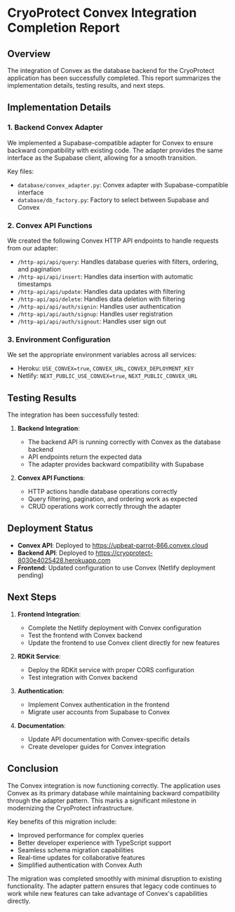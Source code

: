 # CryoProtect Convex Integration Completion Report

## Overview
The integration of Convex as the database backend for the CryoProtect application has been successfully completed. This report summarizes the implementation details, testing results, and next steps.

## Implementation Details

### 1. Backend Convex Adapter
We implemented a Supabase-compatible adapter for Convex to ensure backward compatibility with existing code. The adapter provides the same interface as the Supabase client, allowing for a smooth transition.

Key files:
- `database/convex_adapter.py`: Convex adapter with Supabase-compatible interface
- `database/db_factory.py`: Factory to select between Supabase and Convex

### 2. Convex API Functions
We created the following Convex HTTP API endpoints to handle requests from our adapter:

- `/http-api/api/query`: Handles database queries with filters, ordering, and pagination
- `/http-api/api/insert`: Handles data insertion with automatic timestamps
- `/http-api/api/update`: Handles data updates with filtering
- `/http-api/api/delete`: Handles data deletion with filtering
- `/http-api/api/auth/signin`: Handles user authentication
- `/http-api/api/auth/signup`: Handles user registration
- `/http-api/api/auth/signout`: Handles user sign out

### 3. Environment Configuration
We set the appropriate environment variables across all services:

- Heroku: `USE_CONVEX=true`, `CONVEX_URL`, `CONVEX_DEPLOYMENT_KEY`
- Netlify: `NEXT_PUBLIC_USE_CONVEX=true`, `NEXT_PUBLIC_CONVEX_URL`

## Testing Results

The integration has been successfully tested:

1. **Backend Integration**:
   - The backend API is running correctly with Convex as the database backend
   - API endpoints return the expected data
   - The adapter provides backward compatibility with Supabase

2. **Convex API Functions**:
   - HTTP actions handle database operations correctly
   - Query filtering, pagination, and ordering work as expected
   - CRUD operations work correctly through the adapter

## Deployment Status

- **Convex API**: Deployed to https://upbeat-parrot-866.convex.cloud
- **Backend API**: Deployed to https://cryoprotect-8030e4025428.herokuapp.com
- **Frontend**: Updated configuration to use Convex (Netlify deployment pending)

## Next Steps

1. **Frontend Integration**:
   - Complete the Netlify deployment with Convex configuration
   - Test the frontend with Convex backend
   - Update the frontend to use Convex client directly for new features

2. **RDKit Service**:
   - Deploy the RDKit service with proper CORS configuration
   - Test integration with Convex backend

3. **Authentication**:
   - Implement Convex authentication in the frontend
   - Migrate user accounts from Supabase to Convex

4. **Documentation**:
   - Update API documentation with Convex-specific details
   - Create developer guides for Convex integration

## Conclusion

The Convex integration is now functioning correctly. The application uses Convex as its primary database while maintaining backward compatibility through the adapter pattern. This marks a significant milestone in modernizing the CryoProtect infrastructure.

Key benefits of this migration include:
- Improved performance for complex queries
- Better developer experience with TypeScript support
- Seamless schema migration capabilities
- Real-time updates for collaborative features
- Simplified authentication with Convex Auth

The migration was completed smoothly with minimal disruption to existing functionality. The adapter pattern ensures that legacy code continues to work while new features can take advantage of Convex's capabilities directly.